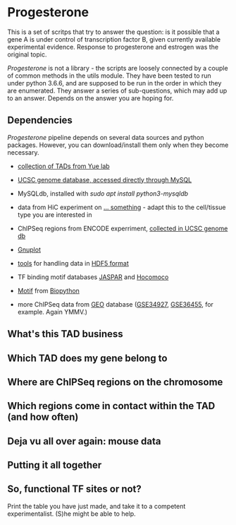 # Progesterone

This is a set of scritps that try to answer the question: is it possible that a gene A 
is under control of transcription  factor B, given currently available experimental 
evidence. Response to progesterone and estrogen was the original topic.

_Progesterone_ is not a library  - the scripts are loosely connected by a couple of common methods 
in the utils module. They have been tested to run under python 3.6.6, and are supposed 
to be run in the  order in which they are enumerated. They answer a series of 
sub-questions, which may add up to an answer. Depends on the answer you are hoping for.

## Dependencies

_Progesterone_ pipeline depends on several data sources and python packages. However, you can 
download/install them only when they become necessary. 
* [collection of TADs from Yue lab](http://promoter.bx.psu.edu/hi-c/publications.html)

* [UCSC genome database, accessed directly through MySQL](https://genome.ucsc.edu/goldenpath/help/mysql.html)

* MySQLdb, installed with _sudo apt install python3-mysqldb_

* data from HiC experiment on [... something](https://www.encodeproject.org/experiments/ENCSR551IPY/) - 
  adapt this to the cell/tissue type you are interested in
  
* ChIPSeq regions from ENCODE experriment, [collected in UCSC genome db](http://hgdownload.cse.ucsc.edu/goldenpath/hg19/encodeDCC/wgEncodeRegTfbsClustered/)

* [Gnuplot](http://www.gnuplot.info/)

* [tools](https://www.h5py.org/) for handling data in [HDF5 format](https://portal.hdfgroup.org/display/support)

* TF binding motif databases [JASPAR](http://jaspar.genereg.net/) and 
   [Hocomoco](http://hocomoco11.autosome.ru/)

* [Motif](http://biopython.org/DIST/docs/api/Bio.motifs-module.html) 
  from [Biopython](https://biopython.org/)

* more ChIPSeq data from [GEO](https://www.ncbi.nlm.nih.gov/geo/) database ([GSE34927](https://www.ncbi.nlm.nih.gov/geo/query/acc.cgi?acc=GSE34927),
 [GSE36455](https://www.ncbi.nlm.nih.gov/geo/query/acc.cgi?acc=GSE36455), for example. Again YMMV.)


## What's this TAD business

## Which TAD does my gene belong to

## Where are ChIPSeq regions on the chromosome

## Which regions come  in contact within the TAD (and how often)

## Deja vu all over again: mouse data

## Putting it all together

## So, functional TF sites or not?
Print the table you have just made, and take it to a competent experimentalist. 
(S)he might be able to help.